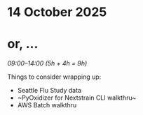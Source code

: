# 14 October 2025
# or, …

_09:00–14:00 (5h + 4h = 9h)_  

Things to consider wrapping up:

- Seattle Flu Study data
- ~PyOxidizer for Nextstrain CLI walkthru~
- AWS Batch walkthru
